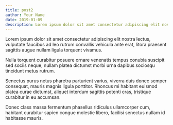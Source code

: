 ```yaml
---
title: post2
author: Your Name
date: 2019-01-09
description: Lorem ipsum dolor sit amet consectetur adipiscing elit nostra lectus, vulputate faucibus ad leo rutrum convallis vehicula ante erat, litora praesent sagittis augue nullam ligula torquent vivamus. 
---
```


Lorem ipsum dolor sit amet consectetur adipiscing elit nostra lectus, vulputate faucibus ad leo rutrum convallis vehicula ante erat, litora praesent sagittis augue nullam ligula torquent vivamus. 

Nulla torquent curabitur posuere ornare venenatis tempus conubia suscipit sed sociis neque, nullam platea dictumst morbi urna dapibus sociosqu tincidunt metus rutrum. 

Senectus purus netus pharetra parturient varius, viverra duis donec semper consequat, mauris magnis ligula porttitor. Rhoncus mi habitant euismod platea curae dictumst, aliquet interdum sagittis potenti cras, tristique curabitur in eu accumsan. 

Donec class massa fermentum phasellus ridiculus ullamcorper cum, habitant curabitur sapien congue molestie libero, facilisi senectus nullam id habitasse mauris.